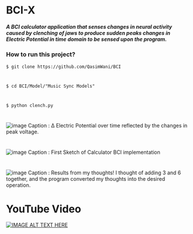 # BCI-X
##### A BCI calculator application that senses changes in neural activity caused by clenching of jaws to produce sudden peaks changes in Electric Potential in time domain to be sensed upon the program.

### How to run this project?
`$ git clone https://github.com/QasimWani/BCI`
#
`$ cd BCI/Model/"Music Sync Models"`
#
`$ python clench.py `

#
![image](https://pbs.twimg.com/media/ENJjFu8WkAAnTCl?format=jpg&name=medium)
 Caption : Δ Electric Potential over time reflected by the changes in peak voltage.
#

![image](https://pbs.twimg.com/media/ENJixntWkAE0aKr?format=jpg&name=medium)
 Caption : First Sketch of Calculator BCI implementation
 
#
![image](https://pbs.twimg.com/media/ENJkMU7XsAEWkB2?format=png&name=medium)
 Caption : Results from my thoughts! I thought of adding 3 and 6 together, and the program converted my thoughts into the desired operation.

# YouTube Video
[![IMAGE ALT TEXT HERE](https://img.youtube.com/vi/EHHWT0V7jj0/0.jpg)](https://www.youtube.com/watch?v=EHHWT0V7jj0)
